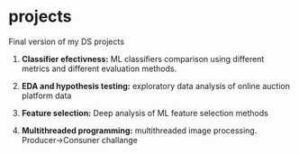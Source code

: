 # projects
Final version of my DS projects

1. __Classifier efectivness:__  ML classifiers comparison using different metrics and different evaluation methods.

2. __EDA and hypothesis testing:__ exploratory data analysis of online auction platform data

3. __Feature selection:__ Deep analysis of ML feature selection methods

4. __Multithreaded programming:__ multithreaded image processing. Producer->Consuner challange
